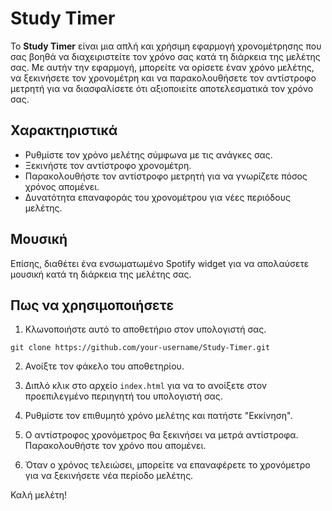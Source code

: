 # Study Timer

Το **Study Timer** είναι μια απλή και χρήσιμη εφαρμογή χρονομέτρησης που σας βοηθά να διαχειριστείτε τον χρόνο σας κατά τη διάρκεια της μελέτης σας. Με αυτήν την εφαρμογή, μπορείτε να ορίσετε έναν χρόνο μελέτης, να ξεκινήσετε τον χρονομέτρη και να παρακολουθήσετε τον αντίστροφο μετρητή για να διασφαλίσετε ότι αξιοποιείτε αποτελεσματικά τον χρόνο σας.

## Χαρακτηριστικά

- Ρυθμίστε τον χρόνο μελέτης σύμφωνα με τις ανάγκες σας.
- Ξεκινήστε τον αντίστροφο χρονομέτρη.
- Παρακολουθήστε τον αντίστροφο μετρητή για να γνωρίζετε πόσος χρόνος απομένει.
- Δυνατότητα επαναφοράς του χρονομέτρου για νέες περιόδους μελέτης.

## Μουσική

Επίσης, διαθέτει ένα ενσωματωμένο Spotify widget για να απολαύσετε μουσική κατά τη διάρκεια της μελέτης σας.

## Πως να χρησιμοποιήσετε

1. Κλωνοποιήστε αυτό το αποθετήριο στον υπολογιστή σας.

```
git clone https://github.com/your-username/Study-Timer.git
```

2. Ανοίξτε τον φάκελο του αποθετηρίου.

3. Διπλό κλικ στο αρχείο `index.html` για να το ανοίξετε στον προεπιλεγμένο περιηγητή του υπολογιστή σας.

4. Ρυθμίστε τον επιθυμητό χρόνο μελέτης και πατήστε "Εκκίνηση".

5. Ο αντίστροφος χρονόμετρος θα ξεκινήσει να μετρά αντίστροφα. Παρακολουθήστε τον χρόνο που απομένει.

6. Όταν ο χρόνος τελειώσει, μπορείτε να επαναφέρετε το χρονόμετρο για να ξεκινήσετε νέα περίοδο μελέτης.

Καλή μελέτη!
